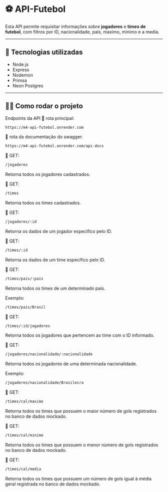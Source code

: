 # ⚽ API-Futebol

Esta API permite requisitar informações sobre **jogadores** e **times de futebol**, com filtros por ID, nacionalidade, país, maximo, minimo e a media.

---

## 🚀 Tecnologias utilizadas
- Node.js
- Express
- Nodemon
-  Primsa
 - Neon Postgres
---

## 🧑‍💻 Como rodar o projeto


 Endpoints da API
 🔹 rota principal:
 ```bash
https://m4-api-futebol.onrender.com
```

 🔹 rota da documentação do swagger:
 ```bash
https://m4-api-futebol.onrender.com/api-docs
```
 🔹 GET:
```bash
/jogadores
```
Retorna todos os jogadores cadastrados.

🔹 GET:
```bash
/times
```
Retorna todos os times cadastrados.

🔹 GET:
```bash
/jogadores/:id
```
Retorna os dados de um jogador específico pelo ID.

🔹 GET:
```bash
/times/:id
```
Retorna os dados de um time específico pelo ID.

🔹 GET:
```bash
/times/pais/:pais
```
Retorna todos os times de um determinado país.

Exemplo: 
```bash
/times/pais/Brasil
```

🔹 GET:
```bash
/times/:id/jogadores
```
Retorna todos os jogadores que pertencem ao time com o ID informado.

🔹 GET:
```bash
/jogadores/nacionalidade/:nacionalidade
```
Retorna todos os jogadores de uma determinada nacionalidade.

Exemplo:
```bash
/jogadores/nacionalidade/Brasileira
```

🔹 GET:
```bash
/times/cal/maximo
```
Retorna todos os times que possuem o maior número de gols registrados no banco de dados mockado.

🔹 GET:
```bash
/times/cal/minimo
```
Retorna todos os times que possuem o menor número de gols registrados no banco de dados mockado.

🔹 GET:
```bash
/times/cal/media
```
Retorna todos os times que possuem um número de gols igual à média geral registrada no banco de dados mockado.
